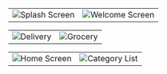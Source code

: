 |                                               |                                                |
|-----------------------------------------------|------------------------------------------------|
| ![Splash Screen](screenshot/screenshot_6.png) | ![Welcome Screen](screenshot/screenshot_5.png) |

|                                          |                                         |
|------------------------------------------|-----------------------------------------|
| ![Delivery](screenshot/screenshot_4.png) | ![Grocery](screenshot/screenshot_3.png) |

|                                             |                                               |
|---------------------------------------------|-----------------------------------------------|
| ![Home Screen](screenshot/screenshot_2.png) | ![Category List](screenshot/screenshot_1.png) |


